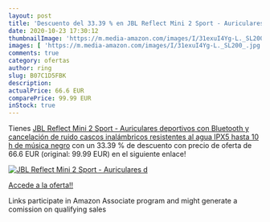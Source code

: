 ```yaml
---
layout: post
title: 'Descuento del 33.39 % en JBL Reflect Mini 2 Sport - Auriculares d'
date: 2020-10-23 17:30:12
thumbnailImage: 'https://m.media-amazon.com/images/I/31exuI4Yg-L._SL200_.jpg'
images: [ 'https://m.media-amazon.com/images/I/31exuI4Yg-L._SL200_.jpg' ]
comments: true
category: ofertas
author: ring
slug: B07C1D5FBK
description:
actualPrice: 66.6 EUR
comparePrice: 99.99 EUR
inStock: true
---
```


Tienes [JBL Reflect Mini 2 Sport - Auriculares deportivos con Bluetooth y cancelación de ruido  cascos inalámbricos resistentes al agua  IPX5   hasta 10 h de música  negro](https://www.amazon.es/dp/B07C1D5FBK/?tag=tolees-21) con un 33.39 % de descuento con precio de oferta de 66.6 EUR (original: 99.99 EUR) en el siguiente enlace!

[![JBL Reflect Mini 2 Sport - Auriculares d](https://m.media-amazon.com/images/I/31exuI4Yg-L._SL200_.jpg)](https://www.amazon.es/dp/B07C1D5FBK/?tag=tolees-21)

[Accede a la oferta!!](https://www.amazon.es/dp/B07C1D5FBK/?tag=tolees-21)

Links participate in Amazon Associate program and might generate a comission on qualifying sales


